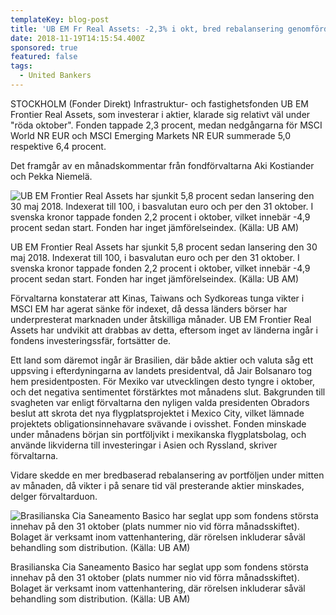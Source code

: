 ```yaml
---
templateKey: blog-post
title: 'UB EM Fr Real Assets: -2,3% i okt, bred rebalansering genomförd'
date: 2018-11-19T14:15:54.400Z
sponsored: true
featured: false
tags:
  - United Bankers
---
```

STOCKHOLM (Fonder Direkt) Infrastruktur- och fastighetsfonden UB EM Frontier Real Assets, som investerar i aktier, klarade sig relativt väl under "röda oktober". Fonden tappade 2,3 procent, medan nedgångarna för MSCI World NR EUR och MSCI Emerging Markets NR EUR summerade 5,0 respektive 6,4 procent.

Det framgår av en månadskommentar från fondförvaltarna Aki Kostiander och Pekka Niemelä.

![UB EM Frontier Real Assets har sjunkit 5,8 procent sedan lansering den 30 maj 2018. Indexerat till 100, i basvalutan euro och per den 31 oktober. I svenska kronor tappade fonden 2,2 procent i oktober, vilket innebär -4,9 procent sedan start. Fonden har inget jämförelseindex. (Källa: UB AM)](/img/60.png)

<span class="image-caption">UB EM Frontier Real Assets har sjunkit 5,8 procent sedan lansering den 30 maj 2018. Indexerat till 100, i basvalutan euro och per den 31 oktober. I svenska kronor tappade fonden 2,2 procent i oktober, vilket innebär -4,9 procent sedan start. Fonden har inget jämförelseindex. (Källa: UB AM)</span>

Förvaltarna konstaterar att Kinas, Taiwans och Sydkoreas tunga vikter i MSCI EM har agerat sänke för indexet, då dessa länders börser har underpresterat marknaden under åtskilliga månader. UB EM Frontier Real Assets har undvikit att drabbas av detta, eftersom inget av länderna ingår i fondens investeringssfär, fortsätter de.

Ett land som däremot ingår är Brasilien, där både aktier och valuta såg ett uppsving i efterdyningarna av landets presidentval, då Jair Bolsanaro tog hem presidentposten. För Mexiko var utvecklingen desto tyngre i oktober, och det negativa sentimentet förstärktes mot månadens slut. Bakgrunden till svagheten var enligt förvaltarna den nyligen valda presidenten Obradors beslut att skrota det nya flygplatsprojektet i Mexico City, vilket lämnade projektets obligationsinnehavare svävande i ovisshet. Fonden minskade under månadens början sin portföljvikt i mexikanska flygplatsbolag, och använde likviderna till investeringar i Asien och Ryssland, skriver förvaltarna.

Vidare skedde en mer bredbaserad rebalansering av portföljen under mitten av månaden, då vikter i på senare tid väl presterande aktier minskades, delger förvaltarduon.

![Brasilianska Cia Saneamento Basico har seglat upp som fondens största innehav på den 31 oktober (plats nummer nio vid förra månadsskiftet). Bolaget är verksamt inom vattenhantering, där rörelsen inkluderar såväl behandling som distribution. (Källa: UB AM)](/img/61.png)

<span class="image-caption">Brasilianska Cia Saneamento Basico har seglat upp som fondens största innehav på den 31 oktober (plats nummer nio vid förra månadsskiftet). Bolaget är verksamt inom vattenhantering, där rörelsen inkluderar såväl behandling som distribution. (Källa: UB AM)</span>
